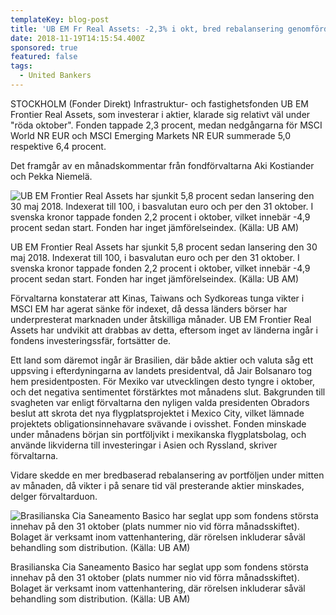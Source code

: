 ```yaml
---
templateKey: blog-post
title: 'UB EM Fr Real Assets: -2,3% i okt, bred rebalansering genomförd'
date: 2018-11-19T14:15:54.400Z
sponsored: true
featured: false
tags:
  - United Bankers
---
```

STOCKHOLM (Fonder Direkt) Infrastruktur- och fastighetsfonden UB EM Frontier Real Assets, som investerar i aktier, klarade sig relativt väl under "röda oktober". Fonden tappade 2,3 procent, medan nedgångarna för MSCI World NR EUR och MSCI Emerging Markets NR EUR summerade 5,0 respektive 6,4 procent.

Det framgår av en månadskommentar från fondförvaltarna Aki Kostiander och Pekka Niemelä.

![UB EM Frontier Real Assets har sjunkit 5,8 procent sedan lansering den 30 maj 2018. Indexerat till 100, i basvalutan euro och per den 31 oktober. I svenska kronor tappade fonden 2,2 procent i oktober, vilket innebär -4,9 procent sedan start. Fonden har inget jämförelseindex. (Källa: UB AM)](/img/60.png)

<span class="image-caption">UB EM Frontier Real Assets har sjunkit 5,8 procent sedan lansering den 30 maj 2018. Indexerat till 100, i basvalutan euro och per den 31 oktober. I svenska kronor tappade fonden 2,2 procent i oktober, vilket innebär -4,9 procent sedan start. Fonden har inget jämförelseindex. (Källa: UB AM)</span>

Förvaltarna konstaterar att Kinas, Taiwans och Sydkoreas tunga vikter i MSCI EM har agerat sänke för indexet, då dessa länders börser har underpresterat marknaden under åtskilliga månader. UB EM Frontier Real Assets har undvikit att drabbas av detta, eftersom inget av länderna ingår i fondens investeringssfär, fortsätter de.

Ett land som däremot ingår är Brasilien, där både aktier och valuta såg ett uppsving i efterdyningarna av landets presidentval, då Jair Bolsanaro tog hem presidentposten. För Mexiko var utvecklingen desto tyngre i oktober, och det negativa sentimentet förstärktes mot månadens slut. Bakgrunden till svagheten var enligt förvaltarna den nyligen valda presidenten Obradors beslut att skrota det nya flygplatsprojektet i Mexico City, vilket lämnade projektets obligationsinnehavare svävande i ovisshet. Fonden minskade under månadens början sin portföljvikt i mexikanska flygplatsbolag, och använde likviderna till investeringar i Asien och Ryssland, skriver förvaltarna.

Vidare skedde en mer bredbaserad rebalansering av portföljen under mitten av månaden, då vikter i på senare tid väl presterande aktier minskades, delger förvaltarduon.

![Brasilianska Cia Saneamento Basico har seglat upp som fondens största innehav på den 31 oktober (plats nummer nio vid förra månadsskiftet). Bolaget är verksamt inom vattenhantering, där rörelsen inkluderar såväl behandling som distribution. (Källa: UB AM)](/img/61.png)

<span class="image-caption">Brasilianska Cia Saneamento Basico har seglat upp som fondens största innehav på den 31 oktober (plats nummer nio vid förra månadsskiftet). Bolaget är verksamt inom vattenhantering, där rörelsen inkluderar såväl behandling som distribution. (Källa: UB AM)</span>
